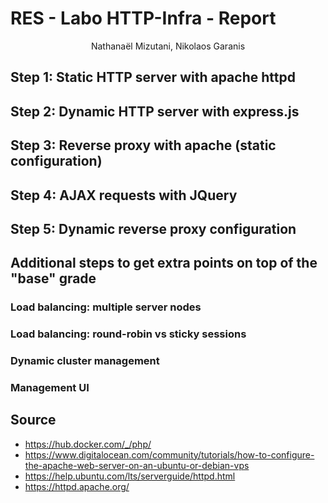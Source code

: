 # RES - Labo HTTP-Infra - Report

<center>Nathanaël Mizutani, Nikolaos Garanis</center>

## Step 1: Static HTTP server with apache httpd

## Step 2: Dynamic HTTP server with express.js

## Step 3: Reverse proxy with apache (static configuration)

## Step 4: AJAX requests with JQuery

## Step 5: Dynamic reverse proxy configuration

## Additional steps to get extra points on top of the "base" grade

### Load balancing: multiple server nodes

### Load balancing: round-robin vs sticky sessions

### Dynamic cluster management

### Management UI

## Source
* <https://hub.docker.com/_/php/>
* <https://www.digitalocean.com/community/tutorials/how-to-configure-the-apache-web-server-on-an-ubuntu-or-debian-vps>
* <https://help.ubuntu.com/lts/serverguide/httpd.html>
* <https://httpd.apache.org/>